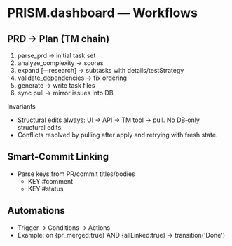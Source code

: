 # PRISM.dashboard — Workflows

## PRD → Plan (TM chain)
1) parse_prd → initial task set
2) analyze_complexity → scores
3) expand [--research] → subtasks with details/testStrategy
4) validate_dependencies → fix ordering
5) generate → write task files
6) sync pull → mirror issues into DB

Invariants
- Structural edits always: UI → API → TM tool → pull. No DB‑only structural edits.
- Conflicts resolved by pulling after apply and retrying with fresh state.

## Smart‑Commit Linking
- Parse keys from PR/commit titles/bodies
  - KEY #comment <text>
  - KEY #status <StatusName>

## Automations
- Trigger → Conditions → Actions
- Example: on {pr_merged:true} AND {allLinked:true} → transition('Done')

